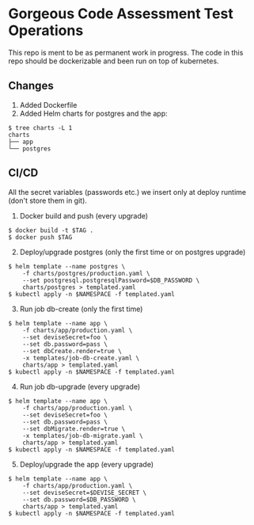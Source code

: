Gorgeous Code Assessment Test Operations
=======
This repo is ment to be as permanent work in progress.
The code in this repo should be dockerizable and been run on top of
kubernetes.

## Changes

1. Added Dockerfile
2. Added Helm charts for postgres and the app:
```console
$ tree charts -L 1
charts
├── app
└── postgres
```


## CI/CD

All the secret variables (passwords etc.) we insert only at deploy runtime
(don't store them in git).

1. Docker build and push (every upgrade)
```console
$ docker build -t $TAG .
$ docker push $TAG
```
2. Deploy/upgrade postgres (only the first time or on postgres upgrade)
```console
$ helm template --name postgres \
    -f charts/postgres/production.yaml \
    --set postgresql.postgresqlPassword=$DB_PASSWORD \
    charts/postgres > templated.yaml
$ kubectl apply -n $NAMESPACE -f templated.yaml
```
3. Run job db-create (only the first time)
```console
$ helm template --name app \
    -f charts/app/production.yaml \
    --set deviseSecret=foo \
    --set db.password=pass \
    --set dbCreate.render=true \
    -x templates/job-db-create.yaml \
    charts/app > templated.yaml
$ kubectl apply -n $NAMESPACE -f templated.yaml
```
4. Run job db-upgrade (every upgrade)
```console
$ helm template --name app \
    -f charts/app/production.yaml \
    --set deviseSecret=foo \
    --set db.password=pass \
    --set dbMigrate.render=true \
    -x templates/job-db-migrate.yaml \
    charts/app > templated.yaml
$ kubectl apply -n $NAMESPACE -f templated.yaml
```
5. Deploy/upgrade the app (every upgrade)
```console
$ helm template --name app \
    -f charts/app/production.yaml \
    --set deviseSecret=$DEVISE_SECRET \
    --set db.password=$DB_PASSWORD \
    charts/app > templated.yaml
$ kubectl apply -n $NAMESPACE -f templated.yaml
```
